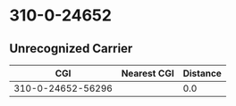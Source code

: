 # 310-0-24652
## Unrecognized Carrier


| CGI | Nearest CGI | Distance |
|-----|-------------|----------|
| 310-0-24652-56296 |  | 0.0 |
